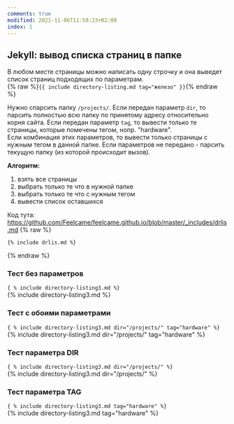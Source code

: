 ```yaml
---
comments: true
modified: 2021-11-06T11:58:23+02:00
index: 1
---
```


## Jekyll: вывод списка страниц в папке 
В любом месте страницы можно написать одну строчку и она выведет список страниц подходящих по параметрам.  
{% raw %}```{{ include directory-listing.md tag="железо" }}```{% endraw %}

Нужно спарсить папку ```/projects/```.
Если передан параметр ```dir```, то парсить полностью всю папку по принятому адресу относительно корня сайта.
Если передан параметр ```tag```, то вывести только те страницы, которые помечены тегом, нопр. "hardware".  
Если комбинация этих параметров, то вывести только страницы с нужным тегом в  данной папке.
Если параметров не передано - парсить текущую папку (из которой происходит вызов).

**Алгоритм:**
1. взять все страницы
2. выбрать только те что в нужной папке
3. выбрать только те что с нужным тегом
4. вывести список оставшихся

Код тута: <https://github.com/Feelcame/feelcame.github.io/blob/master/_includes/drlis.md>
{% raw %}
```
{% include drlis.md %}
```
{% endraw %}

### Тест без параметров
```{ % include directory-listing3.md %}```  
{% include directory-listing3.md %}

### Тест с обоими параметрами
```{ % include directory-listing3.md dir="/projects/" tag="hardware" %}```  
{% include directory-listing3.md dir="/projects/" tag="hardware" %}

### Тест параметра DIR
```{ % include directory-listing3.md dir="/projects/" %}```  
{% include directory-listing3.md dir="/projects/" %}

### Тест параметра TAG
```{ % include directory-listing3.md tag="hardware" %}```  
{% include directory-listing3.md tag="hardware" %}
